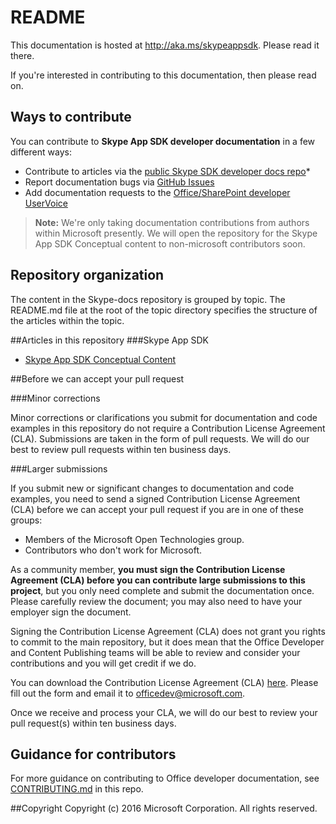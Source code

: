 # README

This documentation is hosted at http://aka.ms/skypeappsdk.  Please read it there.

If you're interested in contributing to this documentation, then please read on. 

## Ways to contribute

You can contribute to **Skype App SDK developer documentation** in a few different ways:

* Contribute to articles via the [public Skype SDK developer docs repo](https://github.com/OfficeDev/skype-docs)*
* Report documentation bugs via [GitHub Issues](https://github.com/OfficeDev/office-content/issues)
* Add documentation requests to the [Office/SharePoint developer UserVoice](http://officespdev.uservoice.com)

>**Note:** We're only taking documentation contributions from authors within Microsoft presently. We will open the repository for the Skype App SDK Conceptual content to non-microsoft contributors soon.

## Repository organization

The content in the Skype-docs repository is grouped  by topic. The README.md file at the root of the topic directory specifies the structure of the articles within the topic.

##Articles in this repository
###Skype App SDK

- [Skype App SDK Conceptual Content](https://github.com/OfficeDev/skype-docs/blob/master/UCWeb_16Con.md)

##Before we can accept your pull request

###Minor corrections

Minor corrections or clarifications you submit for documentation and code examples in this repository do not require a Contribution License Agreement (CLA). Submissions are taken in the form of pull requests. We will do our best to review pull requests within ten business days.


###Larger submissions

If you submit new or significant changes to documentation and code examples, you need to send a signed Contribution License Agreement (CLA) before we can accept your pull request if you are in one of these groups:

* Members of the Microsoft Open Technologies group.
* Contributors who don't work for Microsoft.

As a community member, **you must sign the Contribution License Agreement (CLA) before you can contribute large submissions to this project**, but you only need complete and submit the documentation once. Please carefully review the document; you may also need to have your employer sign the document.

Signing the Contribution License Agreement (CLA) does not grant you rights to commit to the main repository, but it does mean that the Office Developer and Content Publishing teams will be able to review and consider your contributions and you will get credit if we do.

You can download the Contribution License Agreement (CLA) [here](https://github.com/OfficeDev/office-content/raw/master/Contribution%20License%20Agreement.pdf). Please fill out the form and email it to [officedev@microsoft.com](mailto:officedev@microsoft.com).

Once we receive and process your CLA, we will do our best to review your pull request(s) within ten business days.

## Guidance for contributors
For more guidance on contributing to Office developer documentation, see [CONTRIBUTING.md](https://github.com/OfficeDev/skype-docs/blob/master/CONTRIBUTING.md) in this repo. 


##Copyright
Copyright (c) 2016 Microsoft Corporation. All rights reserved.


